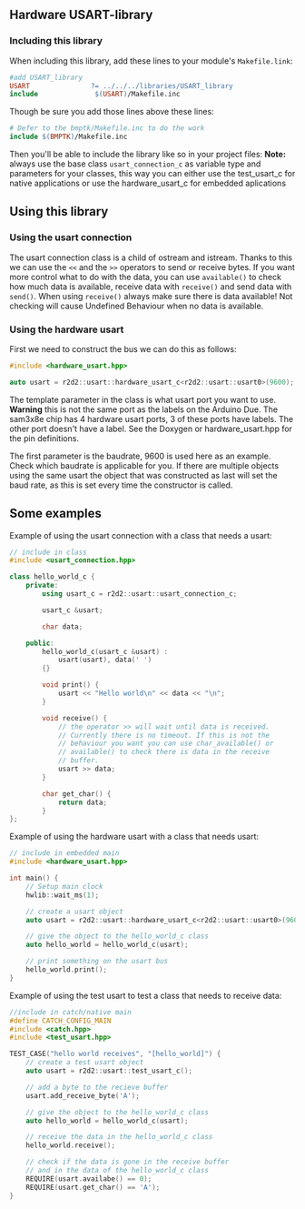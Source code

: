 ## Hardware USART-library
### Including this library

When including this library, add these lines to your module's `Makefile.link`:

```Makefile
#add USART_library
USART               ?= ../../../libraries/USART_library
include              $(USART)/Makefile.inc
```

Though be sure you add those lines above these lines:
```Makefile
# Defer to the bmptk/Makefile.inc to do the work
include $(BMPTK)/Makefile.inc
```

Then you'll be able to include the library like so in your project files:
**Note:** always use the base class `usart_connection_c` as variable type and parameters for your classes, this way you can either use the test_usart_c for native applications or use the hardware_usart_c for embedded aplications

## Using this library

### Using the usart connection

The usart connection class is a child of ostream and istream. Thanks to this we can use the `<<` and the `>>` operators to send or receive bytes. If you want more control what to do with the data, you can use `available()` to check how much data is available, receive data with `receive()` and send data with `send()`. When using `receive()` always make sure there is data available! Not checking will cause Undefined Behaviour when no data is available.

### Using the hardware usart

First we need to construct the bus we can do this as follows:
```cpp
#include <hardware_usart.hpp>

auto usart = r2d2::usart::hardware_usart_c<r2d2::usart::usart0>(9600);
```
The template parameter in the class is what usart port you want to use. **Warning** this is not the same port as the labels on the Arduino Due. The sam3x8e chip has 4 hardware usart ports, 3 of these ports have labels. The other port doesn't have a label. See the Doxygen or hardware_usart.hpp for the pin definitions.

The first parameter is the baudrate, 9600 is used here as an example. Check which baudrate is applicable for you. If there are multiple objects using the same usart the object that was constructed as last will set the baud rate, as this is set every time the constructor is called.

## Some examples

Example of using the usart connection with a class that needs a usart:
```cpp
// include in class
#include <usart_connection.hpp>

class hello_world_c {
    private:
        using usart_c = r2d2::usart::usart_connection_c;

        usart_c &usart;

        char data;

    public:
        hello_world_c(usart_c &usart) :
            usart(usart), data(' ')
        {}

        void print() {
            usart << "Hello world\n" << data << "\n";
        }

        void receive() {
            // the operator >> will wait until data is received. 
            // Currently there is no timeout. If this is not the 
            // behaviour you want you can use char_available() or
            // available() to check there is data in the receive 
            // buffer.
            usart >> data;
        }

        char get_char() {
            return data;
        }
};
```

Example of using the hardware usart with a class that needs usart:
```cpp
// include in embedded main
#include <hardware_usart.hpp>

int main() {
    // Setup main clock
    hwlib::wait_ms(1);

    // create a usart object 
    auto usart = r2d2::usart::hardware_usart_c<r2d2::usart::usart0>(9600);

    // give the object to the hello_world_c class
    auto hello_world = hello_world_c(usart);

    // print something on the usart bus
    hello_world.print();
}

```

Example of using the test usart to test a class that needs to receive data:
```cpp
//include in catch/native main
#define CATCH_CONFIG_MAIN
#include <catch.hpp>
#include <test_usart.hpp>

TEST_CASE("hello world receives", "[hello_world]") {
    // create a test usart object
    auto usart = r2d2::usart::test_usart_c();

    // add a byte to the recieve buffer
    usart.add_receive_byte('A');

    // give the object to the hello_world_c class
    auto hello_world = hello_world_c(usart);

    // receive the data in the hello_world_c class
    hello_world.receive();

    // check if the data is gone in the receive buffer 
    // and in the data of the hello_world_c class
    REQUIRE(usart.availabe() == 0);
    REQUIRE(usart.get_char() == 'A');
}
```